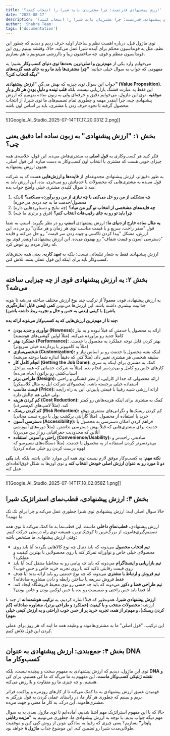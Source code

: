 ```yaml
---
title: 'ارزش پیشنهادی قدرتمند: چرا مشتریان باید شبرا را انتخاب کنند؟'
date: '2025-08-17'
description: 'توضیحات مقاله **ارزش پیشنهادی قدرتمند: چرا مشتریان باید شبرا را انتخاب کنند؟**'
author: 'Shabra Team'
tags: ['documentation']
---
```


توی ماژول قبل، درباره اهمیت نظم و ساختار اولیه حرف زدیم و دیدیم که چطور این نظم، مثل یه فونداسیون محکم برای آینده شبرا عمل می‌کنه. حالا، وقتشه ببینیم روی این فونداسیون منظم و قوی، چه ساختمون زیبا و باارزشی می‌تونیم با هم بسازیم.

می‌خوایم وارد یکی از **مهم‌ترین و اصلی‌ترین بحث‌ها توی دنیای کسب‌وکار** بشیم؛ یه مفهومی که جواب یه سوال خیلی حیاتیه: **"چرا مشتری‌ها باید ما رو به جای همه گزینه‌های دیگه انتخاب کنن؟"**

جواب این سوال توی چیزیه که بهش می‌گن **"ارزش پیشنهادی" (Value Proposition)**. این فقط یه عبارت قشنگ بازاریابی نیست، بلکه **قلب تپنده و دلیلِ بودنِ هر کار و بارِ موفقیه.** توی این ماژول، می‌خوایم دقیق و حرفه‌ای ولی به زبون ساده بفهمیم که ارزش پیشنهادی چیه، چرا اینقدر مهمه و چطوری تمام تصمیم‌های ما توی شبرا، از انتخاب محصول گرفته تا نحوه حرف زدن با مشتری، باید بر اساس اون باشه.

---

![[Google_AI_Studio_2025-07-14T17_17_20.031Z 2.png]]

## **بخش ۱: "ارزش پیشنهادی" به زبون ساده اما دقیق یعنی چی؟**

فکر کنید هر کسب‌وکاری یه **قول اصلی** به مشتری‌هاش می‌ده. این قول، خلاصه‌ی همه چیزای خوبی هست که مشتری با انتخاب اون کسب‌وکار به دست میاره. این قول اصلی، همون ارزش پیشنهادیه.

به طور دقیق‌تر، ارزش پیشنهادی مجموعه‌ای از **فایده‌ها و ارزش‌هایی** هست که یه شرکت قول می‌ده به مشتری‌هایی که محصولات یا خدماتش رو می‌خرن، بده. این ارزش باید به سه تا سوال کلیدی مشتری خیلی واضح جواب بده:

1. **چه مشکلی از من رو حل می‌کنی یا چه نیازی از من رو برآورده می‌کنی؟** (اینکه محصول/خدمت ما به چه دردی می‌خوره)
2. **چه فایده‌های مشخصی از انتخاب تو گیر من میاد؟** (چه نتایج و دستاوردهایی داره)
3. **چرا باید تو رو به جای رقیب‌هات انتخاب کنم؟** (فرق و برتری ما چیه)

**یه مثال ساده خارج از دنیای ما:** ارزش پیشنهادی **اسنپ** رو در نظر بگیرید. اسنپ به شما قول "سفر راحت، سریع و با قیمت مناسب توی هر زمان و هر مکان" رو می‌ده. این ارزش، مشکل "پیدا کردن تاکسی و چونه زدن سر قیمت" رو حل می‌کنه و فایده "دسترسی آسون و قیمت شفاف" رو بهمون می‌ده. این ارزش پیشنهادی اونقدر قوی بود که رفتار مردم رو عوض کرد.

ارزش پیشنهادی فقط یه شعار تبلیغاتی نیست؛ بلکه یه **تعهد کاریه**. یعنی همه بخش‌های کسب‌وکار باید برای اینکه این قول عملی بشه، تلاش کنن.

---

## **بخش ۲: یه ارزش پیشنهادی قوی از چه چیزایی ساخته می‌شه؟**

یه ارزش پیشنهادی قوی، معمولاً از ترکیب چند نوع ارزش مختلف ساخته می‌شه تا بتونه جذابیت بیشتری داشته باشه. این ارزش‌ها می‌تونن **کمی (یعنی قابل اندازه‌گیری باشن)** یا **کیفی (یعنی به حس و حال و تجربه ربط داشته باشن)**.

**چند تا از مهم‌ترین ارزش‌هایی که یه کسب‌وکار می‌تونه ارائه بده:**

- **نوآوری و جدید بودن (Newness):** ارائه یه محصول یا خدمتی که قبلاً نبوده و یه نیاز کاملاً جدید رو برآورده می‌کنه. (مثلاً اولین گوشی‌های هوشمند)
- **عملکرد بهتر (Performance):** بهتر کردن قابل توجه عملکرد یه محصول یا خدمت. (مثلاً یه کامپیوتر با پردازنده خیلی سریع‌تر)
- **شخصی‌سازی (Customization):** اینکه بشه محصول یا خدمت رو بر اساس نیاز و سلیقه شخصی هر مشتری تغییر داد. (مثلاً کتی که دقیقاً اندازه شما دوخته می‌شه)
- **انجام کامل کار (Getting the Job Done):** کمک به مشتری برای اینکه یه سری کارهای خاص رو کامل و بی‌دردسر انجام بده. (مثلاً یه شرکت خدماتی که همه مراحل اسباب‌کشی رو براتون انجام می‌ده)
- **طراحی برتر (Design):** ارائه محصولی که جدا از کارایی، از نظر قشنگی و راحتی استفاده خیلی برجسته باشه. (محصولای شرکت اپل یه مثال کلاسیکن)
- **قیمت مناسب (Price):** ارائه ارزشی شبیه رقیبا با قیمتی پایین‌تر. این یه راه رایجه ولی خیلی هم چالش داره.
- **کم کردن هزینه (Cost Reduction):** کمک به مشتری برای اینکه هزینه‌هاش رو کمتر کنه. (مثلاً لامپ‌های کم‌مصرف)
- **کم کردن ریسک (Risk Reduction):** کم کردن ریسک‌ها و نگرانی‌های مشتری موقع خرید یا استفاده از محصول. (مثلاً گارانتی برگشت پول یا دوره تست مجانی)
- **دسترسی آسون (Accessibility):** فراهم کردن امکان دسترسی به محصول یا خدمت برای مشتری‌هایی که قبلاً بهش دسترسی نداشتن. (مثلاً دوره‌های آموزشی آنلاین که محدودیت جغرافیایی رو از بین می‌برن)
- **راحتی و آسونی استفاده (Convenience/Usability):** ساده‌تر، راحت‌تر و بی‌دردسرتر کردن استفاده از یه محصول یا خدمت. (مثلاً دستگاه‌های نسپرسو که قهوه درست کردن رو خیلی ساده کردن)

**نکته مهم:** یه کسب‌وکار موفق لازم نیست توی همه این موارد عالی باشه. بلکه باید **یکی دو تا مورد رو به عنوان ارزش اصلی خودش انتخاب کنه** و توی اون‌ها به شکل فوق‌العاده‌ای عمل کنه.

---

![[Google_AI_Studio_2025-07-14T17_18_02.058Z 1.png]]

## **بخش ۳: ارزش پیشنهادی، قطب‌نمای استراتژیک شبرا**

حالا سوال اصلی اینه: ارزش پیشنهادی توی شبرا چطوری عمل می‌کنه و چرا برای تک تک ما مهمه؟

ارزش پیشنهادی، **قطب‌نمای داخلی** ماست. این قطب‌نما به ما کمک می‌کنه تا توی همه تصمیم‌گیری‌هامون، از بزرگ‌ترین تا کوچیک‌ترین، همیشه توی راه درستی حرکت کنیم. وقتی ارزش پیشنهادی ما مشخص باشه:

- **تیم انتخاب محصول** می‌دونه که باید دنبال چه نوع کالاهایی بگرده: آیا باید روی محصولای خیلی خاص و نوآورانه تمرکز کنه یا روی محصولایی با بهترین کیفیت و عملکرد؟
- **تیم بازاریابی و اینستاگرام** می‌دونه که باید چه پیامی رو به مخاطبا منتقل کنه: آیا باید روی قیمت رقابتی تاکید کنه یا روی تجربه خرید خاص و حس خوب؟
- **تیم فروش و ارتباط با مشتری** می‌دونه که چه نوع خدمتی رو باید ارائه بده: آیا هدف فقط فروش سریعه یا ساختن رابطه و دادن مشاوره صادقانه؟
- **تیم طراحی فضا و دکور** می‌دونه که باید چه حسی رو توی محیط فروشگاه ایجاد کنه: آیا فضا باید حس راحتی و صمیمیت رو بده یا حس لوکس بودن و خاص بودن؟

**ارزش پیشنهادی شبرا**، همونطور که قبلاً اشاره کردیم، یه **ترکیب هوشمندانه** از چند تا ارزشه: **محصولات منتخب و با کیفیت (عملکرد و طراحی برتر)، مشاوره صادقانه (کم کردن ریسک)، و مهم‌تر از همه، تجربه خرید پر از حس خوب (راحتی و یه ارزش کیفی خیلی مهم).**

این ترکیب، "قول اصلی" ما به مشتری‌هامونه و وظیفه همه ما اینه که هر روز برای عملی کردن این قول تلاش کنیم.

---

## **بخش ۴: جمع‌بندی: ارزش پیشنهادی به عنوان DNA کسب‌وکار ما**

توی این ماژول، دیدیم که ارزش پیشنهادی یه مفهوم سخت و پیچیده نیست، بلکه **DNA و نقشه ژنتیکی کسب‌وکار ماست.** این مفهوم به ما می‌گه که ما کی هستیم، برای کی هستیم، و چه چیزی ما رو متفاوت و باارزش می‌کنه.

فهمیدن عمیق ارزش پیشنهادی به ما کمک می‌کنه تا از کارهای روزمره و پراکنده فراتر بریم و ببینیم که چطوری هر کار ما، در راستای عملی کردن یه قول بزرگتر به مشتری‌هامونه. این درک، به کار ما معنی و جهت می‌ده.

حالا که با این مفهوم استراتژیک مهم آشنا شدیم، آماده‌ایم تا توی ماژول بعدی به یه سوال مهم دیگه جواب بدیم: با توجه به ارزش پیشنهادی ما، چطوری می‌تونیم یه **"مزیت رقابتی پایدار"** بسازیم؟ یعنی چیزی که رقیبا به سادگی نتونن از روش کپی کنن و موفقیت طولانی‌مدت شبرا رو تضمین کنه. این موضوع جذاب **ماژول ۸** خواهد بود.
